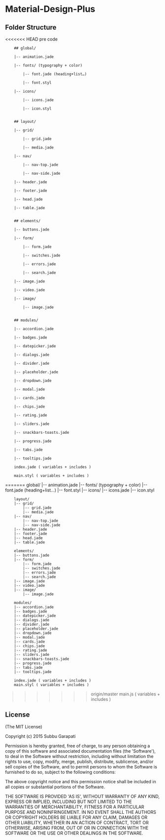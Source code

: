 # Material-Design-Plus

## Folder Structure

<<<<<<< HEAD
pre
	code

		## global/

		|-- animation.jade

		|-- fonts/ (typography + color)

			|-- font.jade (heading+list…)

			|-- font.styl

		|-- icons/

			|-- icons.jade

			|-- icon.styl
		

		## layout/

		|-- grid/

			|-- grid.jade

			|-- media.jade

		|-- nav/

			|-- nav-top.jade

			|-- nav-side.jade

		|-- header.jade

		|-- footer.jade

		|-- head.jade

		|-- table.jade

		
		## elements/

		|-- buttons.jade

		|-- form/

			|-- form.jade

			|-- switches.jade

			|-- errors.jade

			|-- search.jade

		|-- image.jade

		|-- video.jade

		|-- image/

			|-- image.jade

		
		## modules/

		|-- accordion.jade

		|-- badges.jade

		|-- datepicker.jade

		|-- dialogs.jade

		|-- divider.jade

		|-- placeholder.jade

		|-- dropdown.jade

		|-- modal.jade

		|-- cards.jade

		|-- chips.jade

		|-- rating.jade

		|-- sliders.jade

		|-- snackbars-toasts.jade

		|-- progress.jade

		|-- tabs.jade

		|-- tooltips.jade

		index.jade ( variables + includes )

		main.styl ( variables + includes )

=======
		global/
		|-- animation.jade
		|-- fonts/ (typography + color)
			|-- font.jade (heading+list…)
			|-- font.styl
		|-- icons/
			|-- icons.jade
			|-- icon.styl

		layout/
		|-- grid/
			|-- grid.jade
			|-- media.jade
		|-- nav/
			|-- nav-top.jade
			|-- nav-side.jade
		|-- header.jade
		|-- footer.jade
		|-- head.jade
		|-- table.jade
		
		elements/
		|-- buttons.jade
		|-- form/
			|-- form.jade
			|-- switches.jade
			|-- errors.jade
			|-- search.jade
		|-- image.jade
		|-- video.jade
		|-- image/
			|-- image.jade
		
		modules/
		|-- accordion.jade
		|-- badges.jade
		|-- datepicker.jade
		|-- dialogs.jade
		|-- divider.jade
		|-- placeholder.jade
		|-- dropdown.jade
		|-- modal.jade
		|-- cards.jade
		|-- chips.jade
		|-- rating.jade
		|-- sliders.jade
		|-- snackbars-toasts.jade
		|-- progress.jade
		|-- tabs.jade
		|-- tooltips.jade
		
		index.jade ( variables + includes )
		main.styl ( variables + includes )
>>>>>>> origin/master
		main.js ( variables + includes )



## License 
(The MIT License)

Copyright (c) 2015 Subbu Garapati

Permission is hereby granted, free of charge, to any person obtaining
a copy of this software and associated documentation files (the
'Software'), to deal in the Software without restriction, including
without limitation the rights to use, copy, modify, merge, publish,
distribute, sublicense, and/or sell copies of the Software, and to
permit persons to whom the Software is furnished to do so, subject to
the following conditions:

The above copyright notice and this permission notice shall be
included in all copies or substantial portions of the Software.

THE SOFTWARE IS PROVIDED 'AS IS', WITHOUT WARRANTY OF ANY KIND,
EXPRESS OR IMPLIED, INCLUDING BUT NOT LIMITED TO THE WARRANTIES OF
MERCHANTABILITY, FITNESS FOR A PARTICULAR PURPOSE AND NONINFRINGEMENT.
IN NO EVENT SHALL THE AUTHORS OR COPYRIGHT HOLDERS BE LIABLE FOR ANY
CLAIM, DAMAGES OR OTHER LIABILITY, WHETHER IN AN ACTION OF CONTRACT,
TORT OR OTHERWISE, ARISING FROM, OUT OF OR IN CONNECTION WITH THE
SOFTWARE OR THE USE OR OTHER DEALINGS IN THE SOFTWARE.
